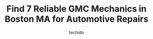 ---
layout: ampstory
image: https://images.unsplash.com/photo-1607120717423-5cfbccc9e245?ixlib=rb-4.0.3&ixid=MnwxMjA3fDB8MHxwaG90by1wYWdlfHx8fGVufDB8fHx8&auto=format&fit=crop&w=640&h=853&q=80
author: techidn
featured: false
description: Experience the excellence of automotive service by visiting the 7 best GMC Mechanic in Boston MA, USA. With their expertise, attention to detail, and commitment to customer satisfaction, you
title: Find 7 Reliable GMC Mechanics in Boston MA for Automotive Repairs
cover:
   title: Find 7 Reliable GMC Mechanics in Boston MA for Automotive Repairs
   subtitle: Rickpate
   background: https://images.unsplash.com/photo-1607120717423-5cfbccc9e245?ixlib=rb-4.0.3&ixid=MnwxMjA3fDB8MHxwaG90by1wYWdlfHx8fGVufDB8fHx8&auto=format&fit=crop&w=640&h=853&q=80

pages: 
 - layout: thirds
   top: <h1>#1 Firestone Complete Auto Care</h1>
   bottom: "<p>Terrible service at the front desk! And after changing tires I got a tmps failure on my way back home. They told me to comeback to do nothing and told me to come after 4 </p>"
   background: https://www.knot35.com/toplist/wp-content/uploads/2023/06/best-gmc-mechanic-1-in-boston-ma-1685839943.jpeg
   backgroundblur: true
 - layout: thirds
   top: <h1>#2 Shimons Service Station</h1>
   bottom: "<p>445 Harvard St, Brookline, MA 02446, United States</p>"
   background: https://www.knot35.com/toplist/wp-content/uploads/2023/06/best-gmc-mechanic-2-in-boston-ma-1685839944.jpeg
   cta:
      link: https://www.knot35.com/toplist/find-7-reliable-gmc-mechanics-in-boston-ma-for-automotive-repairs/
      text: Find 7 Reliable GMC Mechanics in Boston MA for Automotive Repairs
 - layout: thirds
   top: <h1>#3 Ell-Bern Automotive Service & Tires Inc.</h1>
   bottom: "<p>785 Tremont St, Boston, MA 02118, United States</p>"
   background: https://www.knot35.com/toplist/wp-content/uploads/2023/06/best-gmc-mechanic-3-in-boston-ma-1685839945.jpeg
   cta:
      link: https://www.knot35.com/toplist/find-7-reliable-gmc-mechanics-in-boston-ma-for-automotive-repairs/
      text: Find 7 Reliable GMC Mechanics in Boston MA for Automotive Repairs
 - layout: thirds
   top: <h1>#4 AAA Auto Tech</h1>
   bottom: "<p>1271 Dorchester Ave, Boston, MA 02122, United States</p>"
   background: https://images.unsplash.com/photo-1518640467707-6811f4a6ab73?ixlib=rb-4.0.3&ixid=MnwxMjA3fDB8MHxwaG90by1wYWdlfHx8fGVufDB8fHx8&auto=format&fit=crop&w=640&h=853&q=80
   cta:
      link: https://www.knot35.com/toplist/find-7-reliable-gmc-mechanics-in-boston-ma-for-automotive-repairs/
      text: Find 7 Reliable GMC Mechanics in Boston MA for Automotive Repairs
 - layout: thirds
   top: <h1>#5 MacKenzie Motors</h1>
   bottom: "<p>296 N Beacon St, Brighton, MA 02135, United States</p>"
   background: https://images.unsplash.com/photo-1527067829737-402993088e6b?ixlib=rb-4.0.3&ixid=MnwxMjA3fDB8MHxwaG90by1wYWdlfHx8fGVufDB8fHx8&auto=format&fit=crop&w=640&h=853&q=80
   cta:
      link: https://www.knot35.com/toplist/find-7-reliable-gmc-mechanics-in-boston-ma-for-automotive-repairs/
      text: Find 7 Reliable GMC Mechanics in Boston MA for Automotive Repairs
 - layout: thirds
   top: <h1>#6 Brighton Motor Service</h1>
   bottom: "<p>118-120 N Beacon St, Brighton, MA 02135, United States</p>"
   background: https://images.unsplash.com/photo-1591393223703-56fe1347ac62?ixlib=rb-4.0.3&ixid=MnwxMjA3fDB8MHxwaG90by1wYWdlfHx8fGVufDB8fHx8&auto=format&fit=crop&w=640&h=853&q=80
   cta:
      link: https://www.knot35.com/toplist/find-7-reliable-gmc-mechanics-in-boston-ma-for-automotive-repairs/
      text: Find 7 Reliable GMC Mechanics in Boston MA for Automotive Repairs
 - layout: thirds
   top: <h1>#7 E&S Automotive</h1>
   bottom: "<p>480 Dorchester Ave, Boston, MA 02127, United States</p>"
   background: https://images.unsplash.com/photo-1510906594845-bc082582c8cc?ixlib=rb-4.0.3&ixid=MnwxMjA3fDB8MHxwaG90by1wYWdlfHx8fGVufDB8fHx8&auto=format&fit=crop&w=640&h=853&q=80
   cta:
      link: https://www.knot35.com/toplist/find-7-reliable-gmc-mechanics-in-boston-ma-for-automotive-repairs/
      text: Find 7 Reliable GMC Mechanics in Boston MA for Automotive Repairs
 - layout: thirds
   middle: Continue reading...
   background: https://images.unsplash.com/photo-1613843873231-1447db182f97?ixlib=rb-4.0.3&ixid=MnwxMjA3fDB8MHxwaG90by1wYWdlfHx8fGVufDB8fHx8&auto=format&fit=crop&w=640&h=853&q=80
   cta:
      link: https://www.knot35.com/toplist/find-7-reliable-gmc-mechanics-in-boston-ma-for-automotive-repairs/
      text: Find 7 Reliable GMC Mechanics in Boston MA for Automotive Repairs
      
---